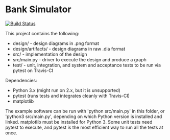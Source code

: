 # Bank Simulator

[![Build Status](https://travis-ci.org/DDiPuma/bankSimulator.svg?branch=master)](https://travis-ci.org/DDiPuma/bankSimulator)

This project contains the following:
- design/ - design diagrams in .png format
- design/artifacts/ - design diagrams in raw .dia format
- src/ - implementation of the design
- src/main.py - driver to execute the design and produce a graph
- test/ - unit, integration, and system and acceptance tests to be run via pytest on Travis-CI

Dependencies:
- Python 3.x (might run on 2.x, but it is unsupported)
- pytest (runs tests and integrates cleanly with Travis-CI)
- matplotlib

The example software can be run with 'python src/main.py' in this folder, or
'python3 src/main.py', depending on which Python version is installed and 
linked. matplotlib must be installed for Python 3. Some unit tests need pytest
to execute, and pytest is the most efficient way to run all the tests at once.
